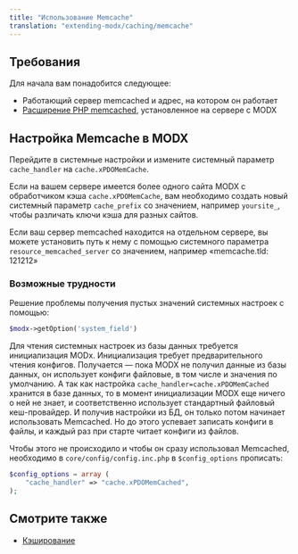 ```yaml
---
title: "Использование Memcache"
translation: "extending-modx/caching/memcache"
---
```


## Требования

Для начала вам понадобится следующее:

-   Работающий сервер memcached и адрес, на котором он работает
-   [Расширение PHP memcached](http://php.net/memcached), установленное на сервере с MODX

## Настройка Memcache в MODX

Перейдите в системные настройки и измените системный параметр `cache_handler` на `cache.xPDOMemCache`.

Если на вашем сервере имеется более одного сайта MODX с обработчиком кэша `cache.xPDOMemCache`, вам необходимо создать новый системный параметр `cache_prefix` со значением, например `yoursite_`, чтобы различать ключи кэша для разных сайтов.

Если ваш сервер memcached находится на отдельном сервере, вы можете установить путь к нему с помощью системного параметра `resource_memcached_server` со значением, например «memcache.tld: 121212»


### Возможные трудности

Решение проблемы получения пустых значений системных настроек с помощью:

```php
$modx->getOption('system_field')
```

Для чтения системных настроек из базы данных требуется инициализация MODx. 
Инициализация требует предварительного чтения конфигов. Получается — пока MODX не получил данные из базы данных, он использует конфиги файловые, в том числе и значения по умолчанию. А так как настройка `cache_handler=cache.xPDOMemCached` хранится в базе данных, то в момент инициализации MODX еще ничего о ней не знает, и соответственно использует стандартный файловый кеш-провайдер. И получив настройки из БД, он только потом начинает использовать Memcached. 
Но до этого успевает записать конфиги в файлы, и каждый раз при старте читает конфиги из файлов.
 
Чтобы этого не происходило и чтобы он сразу использовал Memcached, необходимо в `core/config/config.inc.php` в `$config_options` прописать:

```php
$config_options = array (
    "cache_handler" => "cache.xPDOMemCached",
);
```

## Смотрите также

-   [Кэширование](extending-modx/caching "Caching")
